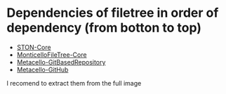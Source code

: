 # Dependencies of filetree in order of dependency (from botton to top)

  - [STON-Core](https://ci.inria.fr/pharo-contribution/job/EnterprisePharoBook/lastSuccessfulBuild/artifact/book-result/STON/STON.html)
  - [MonticelloFileTree-Core](http://smalltalkhub.com/mc/Pharo/Pharo60/MonticelloFileTree-Core-TheIntegrator.152.mcz)
  - [Metacello-GitBasedRepository](http://smalltalkhub.com/mc/Pharo/Pharo60/Metacello-GitBasedRepository-TheIntegrator.24.mcz)
  - [Metacello-GitHub](http://smalltalkhub.com/mc/Pharo/Pharo60/Metacello-GitHub-TheIntegrator.58.mcz)
  
  I recomend to extract them from the full image
